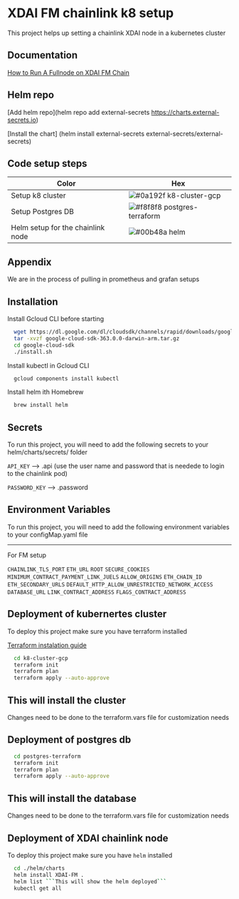 
# XDAI FM chainlink k8 setup

This project helps up setting a chainlink XDAI node in a kubernetes cluster


## Documentation

[How to Run A Fullnode on XDAI FM Chain ](https://www.xdaichain.com/for-developers/install-xdai-client)

## Helm repo 

[Add helm repo](helm repo add external-secrets https://charts.external-secrets.io)

[Install the chart] (helm install external-secrets external-secrets/external-secrets)

## Code setup steps

| Color             | Hex                                                                |
| ----------------- | ------------------------------------------------------------------ |
| Setup k8 cluster | ![#0a192f](https://via.placeholder.com/10/0a192f?text=+) k8-cluster-gcp |
| Setup Postgres DB | ![#f8f8f8](https://via.placeholder.com/10/f8f8f8?text=+) postgres-terraform |
| Helm setup for the chainlink node | ![#00b48a](https://via.placeholder.com/10/00b48a?text=+) helm |


## Appendix

We are in the process of pulling in prometheus and grafan setups


## Installation

Install Gcloud CLI before starting

```bash
  wget https://dl.google.com/dl/cloudsdk/channels/rapid/downloads/google-cloud-sdk-363.0.0-darwin-arm.tar.gz
  tar -xvzf google-cloud-sdk-363.0.0-darwin-arm.tar.gz
  cd google-cloud-sdk
  ./install.sh
```

Install kubectl in Gcloud CLI

```bash
  gcloud components install kubectl
```

Install helm ith Homebrew

```bash
  brew install helm
```
## Secrets

To run this project, you will need to add the following secrets to your helm/charts/secrets/ folder

`API_KEY` --> .api (use the user name and password that is needede to login to the chainlink pod)

`PASSWORD_KEY` --> .password



## Environment Variables

To run this project, you will need to add the following environment variables to your configMap.yaml file


---

For FM setup

`CHAINLINK_TLS_PORT`
`ETH_URL`
`ROOT`
`SECURE_COOKIES`
`MINIMUM_CONTRACT_PAYMENT_LINK_JUELS`
`ALLOW_ORIGINS`
`ETH_CHAIN_ID`
`ETH_SECONDARY_URLS`
`DEFAULT_HTTP_ALLOW_UNRESTRICTED_NETWORK_ACCESS`
`DATABASE_URL`
`LINK_CONTRACT_ADDRESS`
`FLAGS_CONTRACT_ADDRESS`


## Deployment of kubernertes cluster

To deploy this project make sure you have terraform installed 

[Terraform instalation guide ](https://learn.hashicorp.com/tutorials/terraform/install-cli)


```bash
  cd k8-cluster-gcp
  terraform init
  terraform plan
  terraform apply --auto-approve
```

This will install the cluster
---
Changes need to be done to the terraform.vars file for customization needs

## Deployment of postgres db

```bash
  cd postgres-terraform
  terraform init
  terraform plan
  terraform apply --auto-approve
```

This will install the database
---
Changes need to be done to the terraform.vars file for customization needs

## Deployment of XDAI chainlink node

To deploy this project make sure you have ```helm``` installed 

```bash
  cd ./helm/charts
  helm install XDAI-FM .
  helm list ```This will show the helm deployed```
  kubectl get all
```

